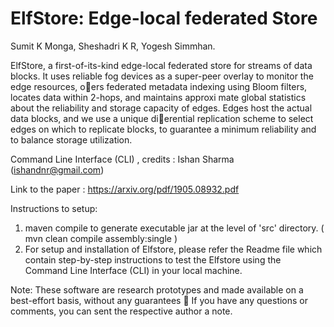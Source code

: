 # ElfStore: Edge-local federated Store

Sumit K Monga, Sheshadri K R, Yogesh Simmhan.

ElfStore, a first-of-its-kind edge-local federated store for streams of data blocks. It uses reliable fog devices as a super-peer
overlay to monitor the edge resources, oers federated metadata indexing using Bloom filters, locates data within 2-hops, and maintains approxi
mate global statistics about the reliability and storage capacity of edges. Edges host the actual data blocks, and we use a unique dierential replication scheme to select edges on which to replicate blocks, to guarantee a minimum reliability and to balance storage utilization.

Command Line Interface (CLI) , credits : Ishan Sharma (ishandnr@gmail.com)

Link to the paper : https://arxiv.org/pdf/1905.08932.pdf

Instructions to setup:

1. maven compile to generate executable jar at the level of 'src' directory. ( mvn clean compile assembly:single )
2. For setup and installation of Elfstore, please refer the Readme file which contain step-by-step instructions to test the Elfstore using the Command Line Interface (CLI) in your local machine.

Note: These software are research prototypes and made available on a best-effort basis, without any guarantees 🙂 If you have any questions or comments, you can sent the respective author a note. 
